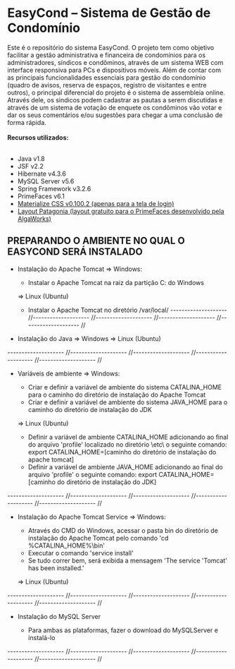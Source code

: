 # EasyCond – Sistema de Gestão de Condomínio
Este é o repositório do sistema EasyCond. O projeto tem como objetivo facilitar a gestão administrativa e financeira de condomínios para os administradores, síndicos e condôminos, através de um sistema WEB com interface responsiva para PCs e dispositivos móveis. Além de contar com as principais funcionalidades essenciais para gestão do condomínio (quadro de avisos, reserva de espaços, registro de visitantes e entre outros), o principal diferencial do projeto é o sistema de assembleia online. Através dele, os sindicos podem cadastrar as pautas a serem discutidas e através de um sistema de votação de enquete os condôminos vão votar e dar os seus comentários e/ou sugestões para chegar a uma conclusão de forma rápida.
<br/>
<br/>
<strong>Recursos utilizados:</strong>
<br/>
<br/>
<ul>
  <li>Java v1.8</li>
  <li>JSF v2.2</li>
  <li>Hibernate v4.3.6</li>
  <li>MySQL Server v5.6</li>
  <li>Spring Framework v3.2.6</li>
  <li>PrimeFaces v6.1</li>
  <li><a href="http://archives.materializecss.com/0.100.2/">Materialize CSS v0.100.2 (apenas para a tela de login)</a></li>
  <li><a href="https://github.com/algaworks/layout-primefaces-patagonia">Layout Patagonia (layout gratuito para o PrimeFaces desenvolvido pela AlgaWorks)</a></li>
</ul>

PREPARANDO O AMBIENTE NO QUAL O EASYCOND SERÁ INSTALADO
-------------------------------------------------------

- Instalação do Apache Tomcat
  =>  Windows:    
    * Instalar o Apache Tomcat na raiz da partição C: do Windows
    
  => Linux (Ubuntu)
    * Instalar o Apache Tomcat no diretório /var/local/
-------------------- //-------------------- //-------------------- //-------------------- //-------------------- //  

- Instalação do Java
  => Windows
  => Linux (Ubuntu)
  
-------------------- //-------------------- //-------------------- //-------------------- //-------------------- //  

- Variáveis de ambiente 
  => Windows:
    * Criar e definir a variável de ambiente do sistema CATALINA_HOME para o caminho do diretório de instalação do Apache Tomcat
    * Criar e definir a variável de ambiente do sistema JAVA_HOME para o caminho do diretório de instalação do JDK
    
  => Linux (Ubuntu)
    * Definir a variável de ambiente CATALINA_HOME adicionando ao final do arquivo 'profile' localizado no diretório \etc\ o seguinte comando: export CATALINA_HOME=[caminho do diretório de instalação do apache tomcat]
    * Definir a variável de ambiente JAVA_HOME adicionando ao final do arquivo 'profile' o seguinte comando: export CATALINA_HOME=[caminho do diretório de instalação do JDK]
  
 -------------------- //-------------------- //-------------------- //-------------------- //-------------------- //   
    
- Instalação do Apache Tomcat Service
  =>  Windows:    
    * Através do CMD do Windows, acessar o pasta bin do diretório de instalação do Apache Tomcat pelo comando 
    'cd %CATALINA_HOME%\bin'
    * Executar o comando 'service install'
    * Se tudo correr bem, será exibida a mensagem 'The service 'Tomcat' has been installed.'  
    
  => Linux (Ubuntu)
  
 -------------------- //-------------------- //-------------------- //-------------------- //-------------------- //   
   
- Instalação do MySQL Server

  * Para ambas as plataformas, fazer o download do MySQLServer e instalá-lo
  
-------------------- //-------------------- //-------------------- //-------------------- //-------------------- //
    
